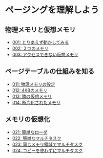 ページングを理解しよう
=====================================

物理メモリと仮想メモリ
---------------------------------
* [001: とりあえず動かしてみる](001.md)
* [002: ２つのメモリ](002.md)
* [003: アクセスできない仮想メモリ](003.md)

ページテーブルの仕組みを知る
---------------------------------
* [011: 物理メモリの設定](011.md)
* [012: 4KBのメモリ](012.md)
* [013: 隣の仮想メモリ](013.md)
* [014: 断片化されたメモリ](014.md)

メモリの仮想化
---------------------------------
* [021: 簡単なローダ](021.md)
* [022: 簡単なマルチタスク](022.md)
* [023: 同じメモリ領域でマルチタスク](023.md)
* [024: コピーを使わずにマルチタスク](024.md)
<!--* [026: ハードウェアで解決？ソフトウェアで解決？](026.md)-->
<!-- 025: 性能評価 -->

<!-- 仮想メモリの計算方法 -->
<!-- 共有メモリ -->
<!-- 断片化によるメモリ節約の話 -->
<!-- 他のメモリの隠蔽 -->
<!-- メモリサイズが予測出来なくても対応可能な話 -->
<!-- スタック上書きを検出 -->
<!-- 実際のコードの説明 -->